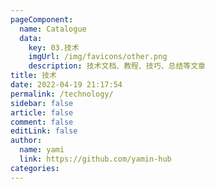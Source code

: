 ```yaml
---
pageComponent: 
  name: Catalogue
  data: 
    key: 03.技术
    imgUrl: /img/favicons/other.png
    description: 技术文档、教程、技巧、总结等文章
title: 技术
date: 2022-04-19 21:17:54
permalink: /technology/
sidebar: false
article: false
comment: false
editLink: false
author: 
  name: yami
  link: https://github.com/yamin-hub
categories: 
---
```


